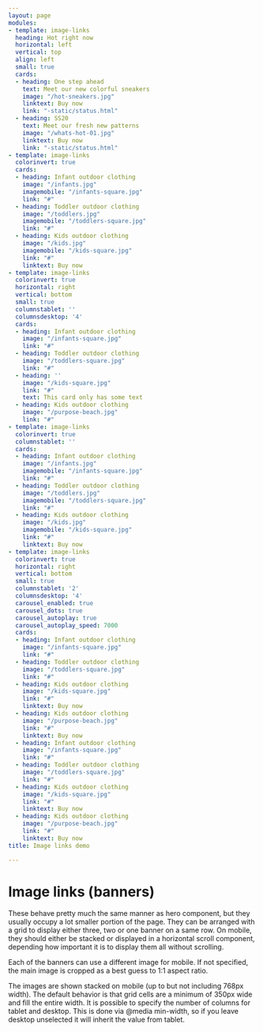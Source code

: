 ```yaml
---
layout: page
modules:
- template: image-links
  heading: Hot right now
  horizontal: left
  vertical: top
  align: left
  small: true
  cards:
  - heading: One step ahead
    text: Meet our new colorful sneakers
    image: "/hot-sneakers.jpg"
    linktext: Buy now
    link: "-static/status.html"
  - heading: SS20
    text: Meet our fresh new patterns
    image: "/whats-hot-01.jpg"
    linktext: Buy now
    link: "-static/status.html"
- template: image-links
  colorinvert: true
  cards:
  - heading: Infant outdoor clothing
    image: "/infants.jpg"
    imagemobile: "/infants-square.jpg"
    link: "#"
  - heading: Toddler outdoor clothing
    image: "/toddlers.jpg"
    imagemobile: "/toddlers-square.jpg"
    link: "#"
  - heading: Kids outdoor clothing
    image: "/kids.jpg"
    imagemobile: "/kids-square.jpg"
    link: "#"
    linktext: Buy now
- template: image-links
  colorinvert: true
  horizontal: right
  vertical: bottom
  small: true
  columnstablet: ''
  columnsdesktop: '4'
  cards:
  - heading: Infant outdoor clothing
    image: "/infants-square.jpg"
    link: "#"
  - heading: Toddler outdoor clothing
    image: "/toddlers-square.jpg"
    link: "#"
  - heading: ''
    image: "/kids-square.jpg"
    link: "#"
    text: This card only has some text
  - heading: Kids outdoor clothing
    image: "/purpose-beach.jpg"
    link: "#"
- template: image-links
  colorinvert: true
  columnstablet: ''
  cards:
  - heading: Infant outdoor clothing
    image: "/infants.jpg"
    imagemobile: "/infants-square.jpg"
    link: "#"
  - heading: Toddler outdoor clothing
    image: "/toddlers.jpg"
    imagemobile: "/toddlers-square.jpg"
    link: "#"
  - heading: Kids outdoor clothing
    image: "/kids.jpg"
    imagemobile: "/kids-square.jpg"
    link: "#"
    linktext: Buy now
- template: image-links
  colorinvert: true
  horizontal: right
  vertical: bottom
  small: true
  columnstablet: '2'
  columnsdesktop: '4'
  carousel_enabled: true
  carousel_dots: true
  carousel_autoplay: true
  carousel_autoplay_speed: 7000
  cards:
  - heading: Infant outdoor clothing
    image: "/infants-square.jpg"
    link: "#"
  - heading: Toddler outdoor clothing
    image: "/toddlers-square.jpg"
    link: "#"
  - heading: Kids outdoor clothing
    image: "/kids-square.jpg"
    link: "#"
    linktext: Buy now
  - heading: Kids outdoor clothing
    image: "/purpose-beach.jpg"
    link: "#"
    linktext: Buy now
  - heading: Infant outdoor clothing
    image: "/infants-square.jpg"
    link: "#"
  - heading: Toddler outdoor clothing
    image: "/toddlers-square.jpg"
    link: "#"
  - heading: Kids outdoor clothing
    image: "/kids-square.jpg"
    link: "#"
    linktext: Buy now
  - heading: Kids outdoor clothing
    image: "/purpose-beach.jpg"
    link: "#"
    linktext: Buy now
title: Image links demo

---
```

# Image links (banners)

These behave pretty much the same manner as hero component, but they usually occupy a lot smaller portion of the page. They can be arranged with a grid to display either three, two or one banner on a same row. On mobile, they should either be stacked or displayed in a horizontal scroll component, depending how important it is to display them all without scrolling.

Each of the banners can use a different image for mobile. If not specified, the main image is cropped as a best guess to 1:1 aspect ratio.

The images are shown stacked on mobile (up to but not including 768px width). The default behavior is that grid cells are a minimum of 350px wide and fill the entire width. It is possible to specify the number of columns for tablet and desktop. This is done via @media min-width, so if you leave desktop unselected it will inherit the value from tablet.